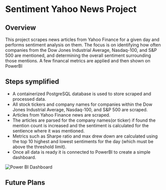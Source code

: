# Sentiment Yahoo News Project

## Overview
This project scrapes news articles from Yahoo Finance for a given day and performs sentiment analysis on them. The focus is on identifying how often companies from the Dow Jones Industrial Average, Nasdaq-100, and S&P 500 are mentioned, and determining the overall sentiment surrounding those mentions. A few financal metrics are applied and then shown on PowerBI

## Steps symplified
* A containerized PostgreSQL database is used to store scraped and processed data.
* All stock tickers and company names for companies within the Dow Jones Industrial Average, Nasdaq-100, and S&P 500 are scraped.
* Articles from Yahoo Finance news are scraped.
* The articles are parsed for the company names(or ticker) if found the mention count is increased and the sentiment is calculated for the sentience where it was mentioned.
* Metrics such as Sharpe ratio and max drew down are calculated using the top 10 highest and lowest sentiments for the day (which must be above the threshold limit).
* Once all data is ready it is connected to PowerBI to create a simple dashboard.
  
![Power BI Dashboard](C:\Application_stuff\Proj_related\Sentiment_analysis\fin_analysis_dash)

## Future Plans
